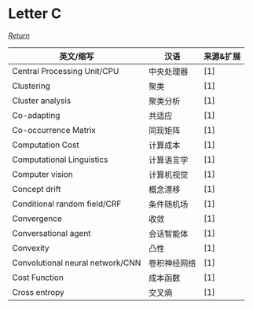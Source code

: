 # Letter C
[*Return*](https://github.com/SyncedAI00/Artificial-Intelligence-Terminology/blob/master/README.md)

英文/缩写|汉语|来源&扩展
---|---|---
Central Processing Unit/CPU|中央处理器|[1]
Clustering|聚类|[1]
Cluster analysis|聚类分析|[1]
Co-adapting|共适应|[1]
Co-occurrence Matrix|同现矩阵|[1]
Computation Cost|计算成本|[1]
Computational Linguistics|计算语言学|[1]
Computer vision|计算机视觉|[1]
Concept drift|概念漂移|[1]
Conditional random field/CRF|条件随机场|[1]
Convergence|收敛|[1]
Conversational agent|会话智能体|[1]
Convexity|凸性|[1]
Convolutional neural network/CNN|卷积神经网络|[1]
Cost Function|成本函数|[1]
Cross entropy|交叉熵|[1]
